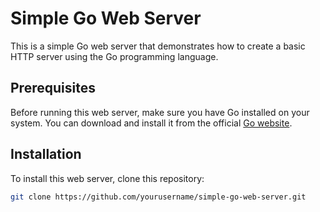 # Simple Go Web Server

This is a simple Go web server that demonstrates how to create a basic HTTP server using the Go programming language.

## Prerequisites

Before running this web server, make sure you have Go installed on your system. You can download and install it from the official [Go website](https://golang.org/).

## Installation

To install this web server, clone this repository:

```bash
git clone https://github.com/yourusername/simple-go-web-server.git
```
